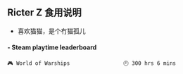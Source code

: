 ## Ricter Z 食用说明
- 喜欢猫猫，是个冇猫孤儿

<!-- steam-box start -->
#### - Steam playtime leaderboard
```text
🎮 World of Warships                 🕘 300 hrs 6 mins
```
<!-- Powered by https://github.com/YouEclipse/steam-box . -->
<!-- steam-box end -->
